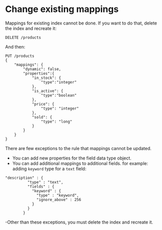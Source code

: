 # Change existing mappings

Mappings for existing index cannot be done. If you want to do that, delete the index and recreate it:

```
DELETE /products
```
And then:
```
PUT /products
{
	"mappings": {
		"dynamic": false,
		"properties":{
			"in_stock": {
				"type":"integer"
			},
			"is_active": {
				"type":"boolean"
			},
			"price": {
				"type": "integer"
			},
			"sold": {
				"type": "long"
			}
		}
	}
}
```

There are few exceptions to the rule that mappings cannot be updated.
- You can add new properties for the field data type object.
- You can add additional mappings to additional fields. for example: adding `keyword` type for a `text` field:
```
"description" : {
          "type" : "text",
          "fields" : {
            "keyword" : {
              "type" : "keyword",
              "ignore_above" : 256
            }
          }
        }
```
-Other than these exceptions, you must delete the index and recreate it.